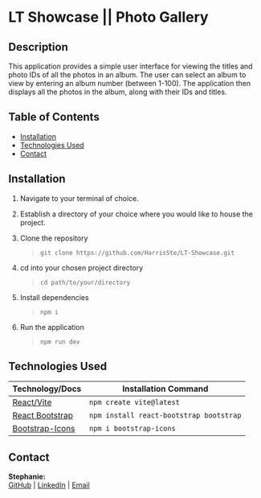# LT Showcase || Photo Gallery

## Description

This application provides a simple user interface for viewing the titles and photo IDs of all the photos in an album. The user can select an album to view by entering an album number (between 1-100). The application then displays all the photos in the album, along with their IDs and titles.

## Table of Contents

- [Installation](#installation)
- [Technologies Used](#technologies-used)
- [Contact](#contact)

## Installation

1. Navigate to your terminal of choice.

2. Establish a directory of your choice where you would like to house the project.

3. Clone the repository

   > `git clone https://github.com/HarrisSte/LT-Showcase.git`

4. cd into your chosen project directory

   > `cd path/to/your/directory`

5. Install dependencies

   > `npm i`

6. Run the application

   > `npm run dev`

## Technologies Used

| Technology/Docs                                                                          | Installation Command                    |
| ---------------------------------------------------------------------------------------- | --------------------------------------- |
| [React/Vite](https://vitejs.dev/guide/)                                                  | `npm create vite@latest`                |
| [React Bootstrap](https://react-bootstrap.netlify.app/docs/getting-started/introduction) | `npm install react-bootstrap bootstrap` |
| [Bootstrap-Icons](https://icons.getbootstrap.com/)                                       | `npm i bootstrap-icons`                 |

## Contact

**Stephanie:**
<br>[GitHub](https://github.com/HarrisSte) | [LinkedIn](https://www.linkedin.com/in/harrisste9/) | [Email](mailto:harrisste9@gmail.com)
